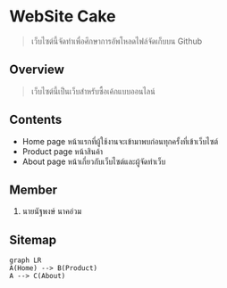 # WebSite Cake
> เว็บไซต์นี้จัดทำเพื่อศึกษาการอัพโหลดไฟล์จัดเก็บบน Github
## Overview 
> เว็บไซต์นี้เป็นเว็บสำหรับซื้อเค้กแบบออนไลน์
## Contents
-  Home page
หน้าแรกที่ผู้ใช้งานจะเข้ามาพบก่อนทุกครั้งที่เข้าเว็บไซต์
- Product page
หน้าสินค้า
- About page
หน้าเกี่ยวกับเว็บไซต์และผู้จัดทำเว็บ

## Member
1. นายนัฐพงษ์ นาคอ่วม

## Sitemap
```mermaid 
graph LR 
A(Home) --> B(Product)
A --> C(About)
```
